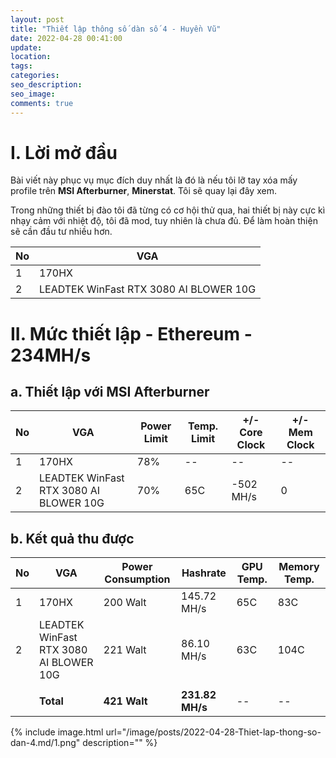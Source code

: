 ```yaml
---
layout: post
title: "Thiết lập thông số dàn số 4 - Huyền Vũ"
date: 2022-04-28 00:41:00
update:
location:
tags:
categories:
seo_description:
seo_image:
comments: true
---
```

# I. Lời mở đầu
Bài viết này phục vụ mục đích duy nhất là đó là nếu tôi lỡ tay xóa mấy profile trên **MSI Afterburner**, **Minerstat**.
Tôi sẽ quay lại đây xem.

Trong những thiết bị đào tôi đã từng có cơ hội thử qua, hai thiết bị này cực kì nhạy cảm với nhiệt độ, tôi đã mod,
tuy nhiên là chưa đủ. Để làm hoàn thiện sẽ cần đầu tư nhiều hơn.

| No | VGA                                    |
|----|----------------------------------------|
| 1  | 170HX                                  |
| 2  | LEADTEK WinFast RTX 3080 AI BLOWER 10G |

# II. Mức thiết lập - Ethereum - 234MH/s
## a. Thiết lập với MSI Afterburner

| No | VGA                                    | Power Limit | Temp. Limit | +/- Core Clock | +/- Mem Clock |
|----|----------------------------------------|-------------|-------------|----------------|---------------|
| 1  | 170HX                                  | 78%         | --          | --             | --            |
| 2  | LEADTEK WinFast RTX 3080 AI BLOWER 10G | 70%         | 65C         | -502 MH/s      | 0             |

## b. Kết quả thu được

| No | VGA                                    | Power Consumption | Hashrate        | GPU Temp. | Memory Temp. |
|----|----------------------------------------|-------------------|-----------------|-----------|--------------|
| 1  | 170HX                                  | 200 Walt          | 145.72 MH/s     | 65C       | 83C          |
| 2  | LEADTEK WinFast RTX 3080 AI BLOWER 10G | 221 Walt          | 86.10 MH/s      | 63C       | 104C         |
|    |                                        |                   |                 |           |              |
|    | **Total**                              | **421 Walt**      | **231.82 MH/s** | --        | --           |

{% include image.html url="/image/posts/2022-04-28-Thiet-lap-thong-so-dan-4.md/1.png" description="" %}
